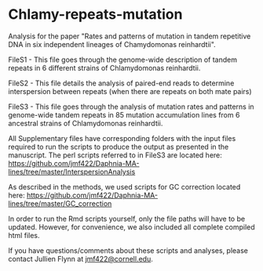 # Chlamy-repeats-mutation
Analysis for the paper "Rates and patterns of mutation in tandem repetitive DNA in six independent lineages of Chamydomonas reinhardtii".

FileS1 - This file goes through the genome-wide description of tandem repeats in 6 different strains of Chlamydomonas reinhardtii.  

FileS2 - This file details the analysis of paired-end reads to determine interspersion between repeats (when there are repeats on both mate pairs)  

FileS3 - This file goes through the analysis of mutation rates and patterns in genome-wide tandem repeats in 85 mutation accumulation lines from 6 ancestral strains of Chlamydomonas reinhardtii.  

All Supplementary files have corresponding folders with the input files required to run the scripts to produce the output as presented in the manuscript. The perl scripts referred to in FileS3 are located here: https://github.com/jmf422/Daphnia-MA-lines/tree/master/InterspersionAnalysis  

As described in the methods, we used scripts for GC correction located here: https://github.com/jmf422/Daphnia-MA-lines/tree/master/GC_correction  

In order to run the Rmd scripts yourself, only the file paths will have to be updated. However, for convenience, we also included all complete compiled html files.  

If you have questions/comments about these scripts and analyses, please contact Jullien Flynn at jmf422@cornell.edu. 
